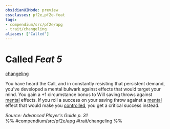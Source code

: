 ```yaml
---
obsidianUIMode: preview
cssclasses: pf2e,pf2e-feat
tags:
- compendium/src/pf2e/apg
- trait/changeling
aliases: ["Called"]
---
```

# Called  *Feat 5*  
[changeling](rules/traits/changeling-b1.md "Changeling Ancestry & Heritage Trait")  


You have heard the Call, and in constantly resisting that persistent demand, you've developed a mental bulwark against effects that would target your mind. You gain a +1 circumstance bonus to Will saving throws against [mental](rules/traits/mental.md "Mental Effect Trait") effects. If you roll a success on your saving throw against a [mental](rules/traits/mental.md "Mental Effect Trait") effect that would make you [controlled](rules/conditions.md#Controlled), you get a critical success instead.

*Source: Advanced Player's Guide p. 31*  
%% #compendium/src/pf2e/apg #trait/changeling %%